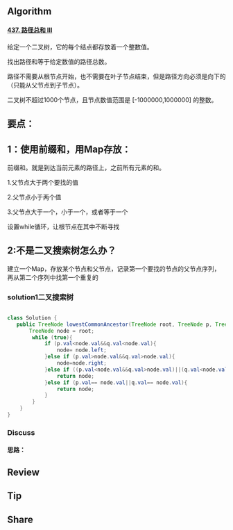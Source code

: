 ## Algorithm

#### [437. 路径总和 III](https://leetcode-cn.com/problems/path-sum-iii/)

给定一个二叉树，它的每个结点都存放着一个整数值。

找出路径和等于给定数值的路径总数。

路径不需要从根节点开始，也不需要在叶子节点结束，但是路径方向必须是向下的（只能从父节点到子节点）。

二叉树不超过1000个节点，且节点数值范围是 [-1000000,1000000] 的整数。



## 要点：

## 1：使用前缀和，用Map存放：

前缀和。就是到达当前元素的路径上，之前所有元素的和。

1.父节点大于两个要找的值

2.父节点小于两个值

3.父节点大于一个，小于一个，或者等于一个

设置while循环，让根节点在其中不断寻找

## 2:不是二叉搜索树怎么办？

建立一个Map，存放某个节点和父节点，记录第一个要找的节点的父节点序列，再从第二个序列中找第一个重复的

### solution1二叉搜索树

```java

class Solution {
   public TreeNode lowestCommonAncestor(TreeNode root, TreeNode p, TreeNode q) {
       TreeNode node = root;
        while (true){
            if (p.val<node.val&&q.val<node.val){
                node= node.left;
            }else if (p.val>node.val&&q.val>node.val){
                node=node.right;
            }else if ((p.val<node.val&&q.val>node.val)||(q.val<node.val&&p.val>node.val)){
                return node;
            }else if (p.val== node.val||q.val== node.val){
                return node;
            }
        }
    }
}
```



### Discuss

#### 思路：








## Review

## Tip



## Share